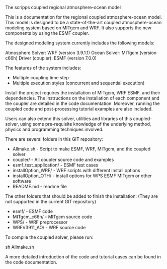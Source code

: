 The scripps coupled regional atmosphere-ocean model

This is a documentation for the regional coupled atmosphere-ocean model.
This model is designed to be a state-of-the-art coupled atmosphere-ocean
modeling system based on MITgcm and WRF. It also supports the new
components by using the ESMF coupler.

The designed modeling system currently includes the following models:

Atmosphere Solver: WRF (version 3.9.1.1)
Ocean Solver: MITgcm (version c66h)
Driver (coupler): ESMF (version 7.0.0)

The features of the system includes:

* Multiple coupling time step
* Multiple execution styles (concurrent and sequential execution)

Install the project requires the installation of MITgcm, WRF ESMF, and their
dependencies. The instructions on the installation of each component and the
coupler are detailed in the code documentation. Moreover, running the coupled
code and post-processing tutorial examples are also included.

Users can also extend this solver, utilities and libraries of this
coupled-solver, using some pre-requisite knowledge of the underlying method,
physics and programming techniques involved.

There are several folders in this GIT repository:

* Allmake.sh - Script to make ESMF, WRF, MITgcm, and the coupled solver
* coupler/ - All coupler source code and examples
* esmf\_test\_application/ - ESMF test cases
* installOption\_WRF/ - WRF scripts with different install options
* installOption\_OTH/ - install options for WPS ESMF MITgcm or other software
* README.md - readme file

The other folders that should be added to finish the installation:
(They are not supported in the current GIT repository)

* esmf/ - ESMF code
* MITgcm\_c66h/ - MITgcm source code
* WPS/ - WRF preprocessor
* WRFV3911\_AO/ - WRF source code

To compile the coupled solver, please run:

  sh Allmake.sh

A more detailed introduction of the code and tutorial cases can be found in the
code documentation.
